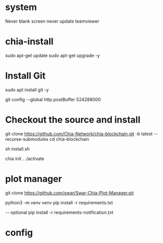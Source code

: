 # system
Never blank screen
never update
teamviewer



# chia-install


sudo apt-get update
sudo apt-get upgrade -y

# Install Git
sudo apt install git -y

git config --global http.postBuffer 524288000

# Checkout the source and install
git clone https://github.com/Chia-Network/chia-blockchain.git -b latest --recurse-submodules
cd chia-blockchain

sh install.sh

chia init
. ./activate


# plot manager

git clone https://github.com/swar/Swar-Chia-Plot-Manager.git


python3 -m venv venv
pip install -r requirements.txt

-- optional 
pip install -r requirements-notification.txt


# config


